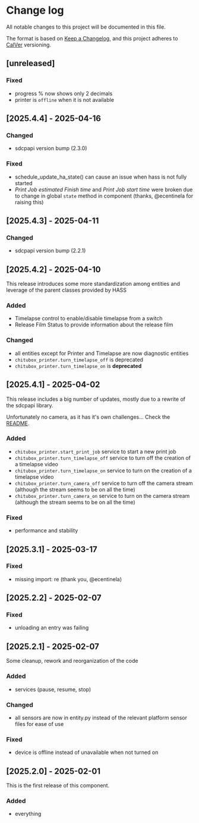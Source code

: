 # Change log

All notable changes to this project will be documented in this file.

The format is based on [Keep a Changelog](https://keepachangelog.com/en/1.0.0/),
and this project adheres to [CalVer](https://calver.org/about.html) versioning.

## [unreleased]

### Fixed

- progress % now shows only 2 decimals
- printer is `offline` when it is not available

## [2025.4.4] - 2025-04-16

### Changed

- sdcpapi version bump (2.3.0)

### Fixed

- schedule_update_ha_state() can cause an issue when hass is not fully started
- *Print Job estimated Finish time* and *Print Job start time* were broken due to change in global `state` method in component (thanks, @ecentinela for raising this)

## [2025.4.3] - 2025-04-11

### Changed

- sdcpapi version bump (2.2.1)

## [2025.4.2] - 2025-04-10

This release introduces some more standardization among entities and leverage of the parent classes provided by HASS

### Added

- Timelapse control to enable/disable timelapse from a switch
- Release Film Status to provide information about the release film

### Changed

- all entities except for Printer and Timelapse are now diagnostic entities
- `chitubox_printer.turn_timelapse_off` is deprecated
- `chitubox_printer.turn_timelapse_on` is **deprecated**

## [2025.4.1] - 2025-04-02

This release includes a big number of updates, mostly due to a rewrite of the sdcpapi library.

Unfortunately no camera, as it has it's own challenges... Check the [README](./README.md).

### Added

- `chitubox_printer.start_print_job` service to start a new print job
- `chitubox_printer.turn_timelapse_off` service to turn off the creation of a timelapse video
- `chitubox_printer.turn_timelapse_on` service to turn on the creation of a timelapse video
- `chitubox_printer.turn_camera_off` service to turn off the camera stream (although the stream seems to be on all the time)
- `chitubox_printer.turn_camera_on` service to turn on the camera stream (although the stream seems to be on all the time)

### Fixed

- performance and stability

## [2025.3.1] - 2025-03-17

### Fixed

- missing import: re (thank you, @ecentinela)

## [2025.2.2] - 2025-02-07

### Fixed

- unloading an entry was failing

## [2025.2.1] - 2025-02-07

Some cleanup, rework and reorganization of the code

### Added

- services (pause, resume, stop)

### Changed

- all sensors are now in entity.py instead of the relevant platform sensor files for ease of use

### Fixed

- device is offline instead of unavailable when not turned on

## [2025.2.0] - 2025-02-01

This is the first release of this component.

### Added

- everything
